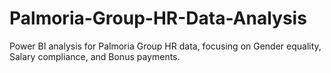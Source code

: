 # Palmoria-Group-HR-Data-Analysis
Power BI analysis for Palmoria Group HR data, focusing on Gender equality, Salary compliance, and Bonus payments.
